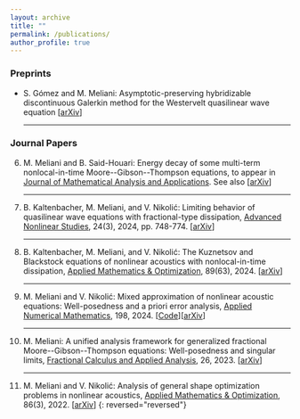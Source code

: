```yaml
---
layout: archive
title: ""
permalink: /publications/
author_profile: true
---
```

### Preprints
* S. Gómez and M. Meliani: Asymptotic-preserving hybridizable discontinuous Galerkin method for the Westervelt quasilinear wave equation [[arXiv](https://arxiv.org/abs/2405.03535)]
	<hr>

 
### Journal Papers
6. M. Meliani and B. Said-Houari: Energy decay of some multi-term nonlocal-in-time Moore--Gibson--Thompson equations, to appear in [Journal of Mathematical Analysis and Applications](https://www.sciencedirect.com/journal/journal-of-mathematical-analysis-and-applications). See also [[arXiv](https://arxiv.org/abs/2309.07750)]
	<hr>
5. B. Kaltenbacher, M. Meliani, and V. Nikolić: Limiting behavior of quasilinear wave equations with fractional-type dissipation, [Advanced Nonlinear Studies](https://doi.org/10.1515/ans-2023-0139), 24(3), 2024, pp. 748-774. [[arXiv](https://arxiv.org/abs/2206.15245)]
	<hr>
4. B. Kaltenbacher, M. Meliani, and V. Nikolić: The Kuznetsov and Blackstock equations of nonlinear acoustics with nonlocal-in-time dissipation, [Applied Mathematics & Optimization](https://doi.org/10.1007/s00245-024-10130-9),  89(63), 2024. [[arXiv](https://arxiv.org/abs/2308.10580)]
	<hr>
3. M. Meliani and V. Nikolić: Mixed approximation of nonlinear acoustic equations: Well-posedness and a priori error analysis, [Applied Numerical Mathematics](https://doi.org/10.1016/j.apnum.2023.12.001), 198, 2024. [[Code](https://github.com/m-meliani/mFEM_Kuznetsov)][[arXiv](https://arxiv.org/abs/2209.02737)]
	<hr>
2. M. Meliani: A unified analysis framework for generalized fractional Moore--Gibson--Thompson equations: Well-posedness and singular limits, [Fractional Calculus and Applied Analysis](https://doi.org/10.1007/s13540-023-00203-x), 26, 2023. [[arXiv](https://arxiv.org/abs/2206.15245)]
	<hr>
1. M. Meliani and V. Nikolić: Analysis of general shape optimization problems in nonlinear acoustics, [Applied Mathematics & Optimization](https://doi.org/10.1007/s00245-022-09906-8), 86(3), 2022. [[arXiv](https://arxiv.org/abs/2108.08652)]
 {: reversed="reversed"}
 

